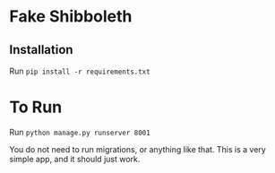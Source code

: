# Fake Shibboleth

## Installation
Run `pip install -r requirements.txt`

# To Run
Run `python manage.py runserver 8001`

You do not need to run migrations, or anything like that. This is a very simple app, and it should just work.
